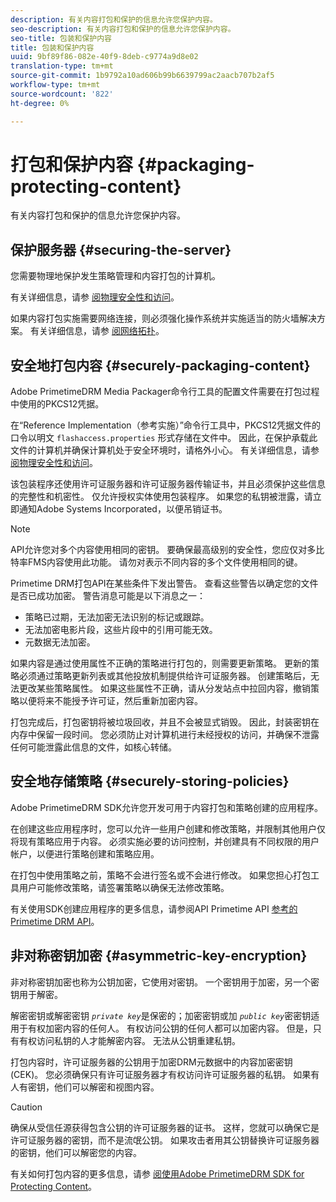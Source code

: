 ```yaml
---
description: 有关内容打包和保护的信息允许您保护内容。
seo-description: 有关内容打包和保护的信息允许您保护内容。
seo-title: 包装和保护内容
title: 包装和保护内容
uuid: 9bf89f86-082e-40f9-8deb-c9774a9d8e02
translation-type: tm+mt
source-git-commit: 1b9792a10ad606b99b6639799ac2aacb707b2af5
workflow-type: tm+mt
source-wordcount: '822'
ht-degree: 0%

---
```



# 打包和保护内容 {#packaging-protecting-content}

有关内容打包和保护的信息允许您保护内容。

## 保护服务器 {#securing-the-server}

您需要物理地保护发生策略管理和内容打包的计算机。

有关详细信息，请参 [阅物理安全性和访问](../../secure-deployment-guidelines/physical-sec-and-access.md)。

如果内容打包实施需要网络连接，则必须强化操作系统并实施适当的防火墙解决方案。 有关详细信息，请参 [阅网络拓扑](../../secure-deployment-guidelines/overview/network-topology.md)。

## 安全地打包内容 {#securely-packaging-content}

Adobe PrimetimeDRM Media Packager命令行工具的配置文件需要在打包过程中使用的PKCS12凭据。

在“Reference Implementation（参考实施）”命令行工具中，PKCS12凭据文件的口令以明文 `flashaccess.properties` 形式存储在文件中。 因此，在保护承载此文件的计算机并确保计算机处于安全环境时，请格外小心。 有关详细信息，请参 [阅物理安全性和访问](../../secure-deployment-guidelines/physical-sec-and-access.md)。

该包装程序还使用许可证服务器和许可证服务器传输证书，并且必须保护这些信息的完整性和机密性。 仅允许授权实体使用包装程序。 如果您的私钥被泄露，请立即通知Adobe Systems Incorporated，以便吊销证书。

>[!NOTE]
>
>API允许您对多个内容使用相同的密钥。 要确保最高级别的安全性，您应仅对多比特率FMS内容使用此功能。 请勿对表示不同内容的多个文件使用相同的键。

Primetime DRM打包API在某些条件下发出警告。 查看这些警告以确定您的文件是否已成功加密。 警告消息可能是以下消息之一：

* 策略已过期，无法加密无法识别的标记或跟踪。
* 无法加密电影片段，这些片段中的引用可能无效。
* 元数据无法加密。

如果内容是通过使用属性不正确的策略进行打包的，则需要更新策略。 更新的策略必须通过策略更新列表或其他投放机制提供给许可证服务器。 创建策略后，无法更改某些策略属性。 如果这些属性不正确，请从分发站点中拉回内容，撤销策略以便将来不能授予许可证，然后重新加密内容。

打包完成后，打包密钥将被垃圾回收，并且不会被显式销毁。 因此，封装密钥在内存中保留一段时间。 您必须防止对计算机进行未经授权的访问，并确保不泄露任何可能泄露此信息的文件，如核心转储。

## 安全地存储策略 {#securely-storing-policies}

Adobe PrimetimeDRM SDK允许您开发可用于内容打包和策略创建的应用程序。

在创建这些应用程序时，您可以允许一些用户创建和修改策略，并限制其他用户仅将现有策略应用于内容。 必须实施必要的访问控制，并创建具有不同权限的用户帐户，以便进行策略创建和策略应用。

在打包中使用策略之前，策略不会进行签名或不会进行修改。 如果您担心打包工具用户可能修改策略，请签署策略以确保无法修改策略。

有关使用SDK创建应用程序的更多信息，请参阅API Primetime API [参考的Primetime DRM API](https://help.adobe.com/en_US/primetime/api/index.html#api-Adobe_Primetime_API_References)。

## 非对称密钥加密 {#asymmetric-key-encryption}

非对称密钥加密也称为公钥加密，它使用对密钥。 一个密钥用于加密，另一个密钥用于解密。

解密密钥或解密密钥 *`private key`*&#x200B;是保密的；加密密钥或加 *`public key`*&#x200B;密密钥适用于有权加密内容的任何人。 有权访问公钥的任何人都可以加密内容。 但是，只有有权访问私钥的人才能解密内容。 无法从公钥重建私钥。

打包内容时，许可证服务器的公钥用于加密DRM元数据中的内容加密密钥(CEK)。 您必须确保只有许可证服务器才有权访问许可证服务器的私钥。 如果有人有密钥，他们可以解密和视图内容。

>[!CAUTION]
>
>确保从受信任源获得包含公钥的许可证服务器的证书。 这样，您就可以确保它是许可证服务器的密钥，而不是流氓公钥。 如果攻击者用其公钥替换许可证服务器的密钥，他们可以解密您的内容。

有关如何打包内容的更多信息，请参 [阅使用Adobe PrimetimeDRM SDK for Protecting Content](https://helpx.adobe.com/content/dam/help/en/primetime/drm/drm_protecting_content.pdf)。